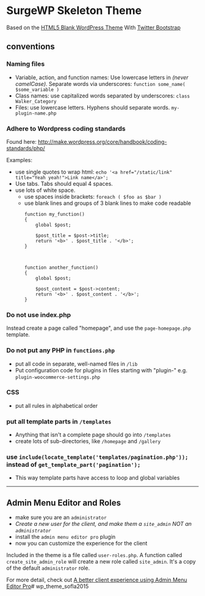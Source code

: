 # SurgeWP Skeleton Theme

Based on the [HTML5 Blank WordPress Theme](http://html5blank.com/) With [Twitter Bootstrap](http://http://getbootstrap.com/)



## conventions

### Naming files
* Variable, action, and function names: Use lowercase letters in  *(never camelCase)*. Separate words via underscores: ```function some_name( $some_variable )```
* Class names: use capitalized words separated by underscores: ```class Walker_Category```
* Files: use lowercase letters. Hyphens should separate words. ```my-plugin-name.php```



### Adhere to Wordpress coding standards
Found here: http://make.wordpress.org/core/handbook/coding-standards/php/

Examples:
* use single quotes to wrap html: ```echo '<a href="/static/link" title="Yeah yeah!">Link name</a>';```
* Use tabs. Tabs should equal 4 spaces.
* use lots of white space.
  * use spaces inside brackets: ```foreach ( $foo as $bar )```
  * use blank lines and groups of 3 blank lines to make code readable
    ```
    function my_function()
    {
        global $post;

        $post_title = $post->title;
        return '<b>' . $post_title . '</b>';
    }



    function another_function()
    {
        global $post;

        $post_content = $post->content;
        return '<b>' . $post_content . '</b>';
    }
    ```



### Do not use index.php

Instead create a page called "homepage", and use the ```page-homepage.php``` template.



### Do not put any PHP in ```functions.php```

* put all code in separate, well-named files in ```/lib```
* Put configuration code for plugins in files starting with "plugin-" e.g. ```plugin-woocommerce-settings.php```



### CSS
* put all rules in alphabetical order



### put all template parts in ```/templates```
* Anything that isn't a complete page should go into ```/templates```
* create lots of sub-directories, like ```/homepage``` and ```/gallery```



### use ```include(locate_template('templates/pagination.php'));``` instead of ```get_template_part('pagination');```
* This way template parts have access to loop and global variables



----------



## Admin Menu Editor and Roles

* make sure you are an ```administrator```
* *Create a new user for the client, and make them a ```site_admin``` NOT an ```administrator```*
* install the ```admin menu editor pro``` plugin
* now you can customize the experience for the client

Included in the theme is a file called ```user-roles.php```. A function called ```create_site_admin_role``` will create a new role called ```site_admin```. It's a copy of the default ```administrator``` role. 

For more detail, check out [A better client experience using Admin Menu Editor Pro](https://docs.google.com/a/surgeforward.com/document/d/1fZMPtjt1ZBb0gPIFi6GtNukPk-cUkhMOD1j0zKYr_lc/edit?usp=sharing)# wp_theme_sofla2015
